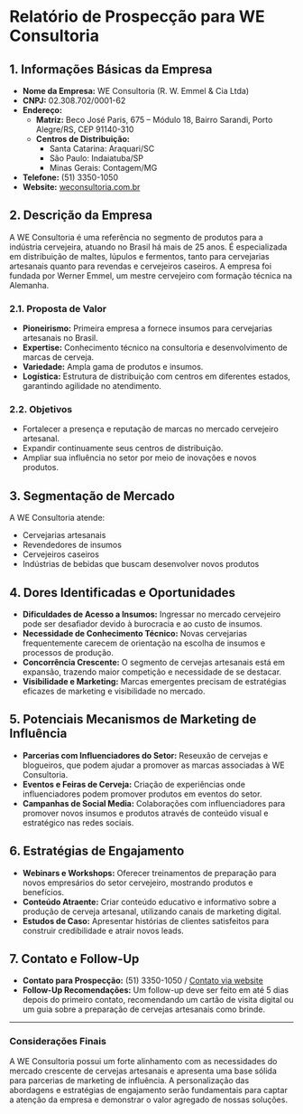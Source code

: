# Relatório de Prospecção para WE Consultoria

## 1. Informações Básicas da Empresa
- **Nome da Empresa:** WE Consultoria (R. W. Emmel & Cia Ltda)
- **CNPJ:** 02.308.702/0001-62
- **Endereço:**
  - **Matriz:** Beco José Paris, 675 – Módulo 18, Bairro Sarandi, Porto Alegre/RS, CEP 91140-310
  - **Centros de Distribuição:**
    - Santa Catarina: Araquari/SC
    - São Paulo: Indaiatuba/SP
    - Minas Gerais: Contagem/MG
- **Telefone:** (51) 3350-1050
- **Website:** [weconsultoria.com.br](http://www.weconsultoria.com.br)

## 2. Descrição da Empresa
A WE Consultoria é uma referência no segmento de produtos para a indústria cervejeira, atuando no Brasil há mais de 25 anos. É especializada em distribuição de maltes, lúpulos e fermentos, tanto para cervejarias artesanais quanto para revendas e cervejeiros caseiros. A empresa foi fundada por Werner Emmel, um mestre cervejeiro com formação técnica na Alemanha. 

### 2.1. Proposta de Valor
- **Pioneirismo:** Primeira empresa a fornece insumos para cervejarias artesanais no Brasil.
- **Expertise:** Conhecimento técnico na consultoria e desenvolvimento de marcas de cerveja.
- **Variedade:** Ampla gama de produtos e insumos.
- **Logística:** Estrutura de distribuição com centros em diferentes estados, garantindo agilidade no atendimento.

### 2.2. Objetivos
- Fortalecer a presença e reputação de marcas no mercado cervejeiro artesanal.
- Expandir continuamente seus centros de distribuição.
- Ampliar sua influência no setor por meio de inovações e novos produtos.

## 3. Segmentação de Mercado
A WE Consultoria atende:
- Cervejarias artesanais
- Revendedores de insumos
- Cervejeiros caseiros
- Indústrias de bebidas que buscam desenvolver novos produtos

## 4. Dores Identificadas e Oportunidades
- **Dificuldades de Acesso a Insumos:** Ingressar no mercado cervejeiro pode ser desafiador devido à burocracia e ao custo de insumos.
- **Necessidade de Conhecimento Técnico:** Novas cervejarias frequentemente carecem de orientação na escolha de insumos e processos de produção.
- **Concorrência Crescente:** O segmento de cervejas artesanais está em expansão, trazendo maior competição e necessidade de se destacar.
- **Visibilidade e Marketing:** Marcas emergentes precisam de estratégias eficazes de marketing e visibilidade no mercado.

## 5. Potenciais Mecanismos de Marketing de Influência
- **Parcerias com Influenciadores do Setor:** Reseuxão de cervejas e blogueiros, que podem ajudar a promover as marcas associadas à WE Consultoria.
- **Eventos e Feiras de Cerveja:** Criação de experiências onde influenciadores podem promover produtos em eventos do setor.
- **Campanhas de Social Media:** Colaborações com influenciadores para promover novos insumos e produtos através de conteúdo visual e estratégico nas redes sociais.

## 6. Estratégias de Engajamento
- **Webinars e Workshops:** Oferecer treinamentos de preparação para novos empresários do setor cervejeiro, mostrando produtos e benefícios.
- **Conteúdo Atraente:** Criar conteúdo educativo e informativo sobre a produção de cerveja artesanal, utilizando canais de marketing digital.
- **Estudos de Caso:** Apresentar histórias de clientes satisfeitos para construir credibilidade e atrair novos leads.

## 7. Contato e Follow-Up
- **Contato para Prospecção:** (51) 3350-1050 / [Contato via website](https://weconsultoria.com.br/contato/)
- **Follow-Up Recomendações:** Um follow-up deve ser feito em até 5 dias depois do primeiro contato, recomendando um cartão de visita digital ou um guia sobre a preparação de cervejas artesanais como brinde.

---

### Considerações Finais
A WE Consultoria possui um forte alinhamento com as necessidades do mercado crescente de cervejas artesanais e apresenta uma base sólida para parcerias de marketing de influência. A personalização das abordagens e estratégias de engajamento serão fundamentais para captar a atenção da empresa e demonstrar o valor agregado de nossas soluções.